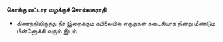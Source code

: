 **கொங்கு வட்டார வழக்குச் சொல்லகராதி**
- கிணற்றிலிருந்து நீர் இறைக்கும் கபிலையில் எருதுகள் கடைசியாக நின்று மீண்டும் பின்னோக்கி வரும் இடம்.

